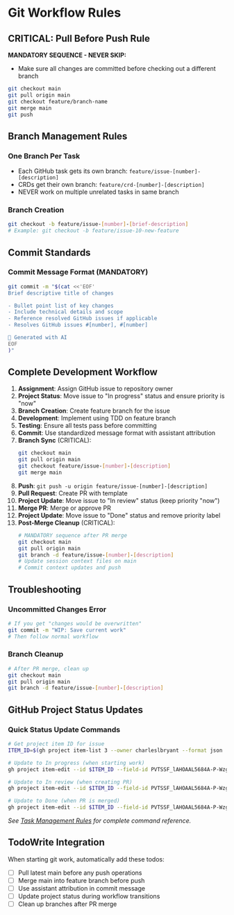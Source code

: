 # Git Workflow Rules

## CRITICAL: Pull Before Push Rule
**MANDATORY SEQUENCE - NEVER SKIP:**
- Make sure all changes are committed before checking out a different branch
```bash
git checkout main
git pull origin main
git checkout feature/branch-name
git merge main
git push
```

## Branch Management Rules

### One Branch Per Task
- Each GitHub task gets its own branch: `feature/issue-[number]-[description]`
- CRDs get their own branch: `feature/crd-[number]-[description]`
- NEVER work on multiple unrelated tasks in same branch

### Branch Creation
```bash
git checkout -b feature/issue-[number]-[brief-description]
# Example: git checkout -b feature/issue-10-new-feature
```

## Commit Standards

### Commit Message Format (MANDATORY)
```bash
git commit -m "$(cat <<'EOF'
Brief descriptive title of changes

- Bullet point list of key changes
- Include technical details and scope
- Reference resolved GitHub issues if applicable
- Resolves GitHub issues #[number], #[number]

🤖 Generated with AI
EOF
)"
```

## Complete Development Workflow

1. **Assignment**: Assign GitHub issue to repository owner
2. **Project Status**: Move issue to "In progress" status and ensure priority is "now"
3. **Branch Creation**: Create feature branch for the issue
4. **Development**: Implement using TDD on feature branch
5. **Testing**: Ensure all tests pass before committing
6. **Commit**: Use standardized message format with assistant attribution
7. **Branch Sync** (CRITICAL): 
   ```bash
   git checkout main
   git pull origin main
   git checkout feature/issue-[number]-[description]
   git merge main
   ```
8. **Push**: `git push -u origin feature/issue-[number]-[description]`
9. **Pull Request**: Create PR with template
10. **Project Update**: Move issue to "In review" status (keep priority "now")
11. **Merge PR**: Merge or approve PR 
12. **Project Update**: Move issue to "Done" status and remove priority label
13. **Post-Merge Cleanup** (CRITICAL):
    ```bash
    # MANDATORY sequence after PR merge
    git checkout main
    git pull origin main
    git branch -d feature/issue-[number]-[description]
    # Update session context files on main
    # Commit context updates and push
    ```

## Troubleshooting

### Uncommitted Changes Error
```bash
# If you get "changes would be overwritten"
git commit -m "WIP: Save current work"
# Then follow normal workflow
```

### Branch Cleanup
```bash
# After PR merge, clean up
git checkout main
git pull origin main
git branch -d feature/issue-[number]-[description]
```

## GitHub Project Status Updates

### Quick Status Update Commands
```bash
# Get project item ID for issue
ITEM_ID=$(gh project item-list 3 --owner charleslbryant --format json | jq -r '.items[] | select(.content.number == [ISSUE_NUMBER]) | .id')

# Update to In progress (when starting work)
gh project item-edit --id $ITEM_ID --field-id PVTSSF_lAHOAAL5684A-P-Wzgxtdo8 --project-id PVT_kwHOAAL5684A-P-W --single-select-option-id 47fc9ee4

# Update to In review (when creating PR)
gh project item-edit --id $ITEM_ID --field-id PVTSSF_lAHOAAL5684A-P-Wzgxtdo8 --project-id PVT_kwHOAAL5684A-P-W --single-select-option-id df73e18b

# Update to Done (when PR is merged)
gh project item-edit --id $ITEM_ID --field-id PVTSSF_lAHOAAL5684A-P-Wzgxtdo8 --project-id PVT_kwHOAAL5684A-P-W --single-select-option-id 98236657
```

*See [Task Management Rules](task-management.md) for complete command reference.*

## TodoWrite Integration
When starting git work, automatically add these todos:
- [ ] Pull latest main before any push operations
- [ ] Merge main into feature branch before push
- [ ] Use assistant attribution in commit message
- [ ] Update project status during workflow transitions
- [ ] Clean up branches after PR merge